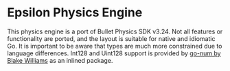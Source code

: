 # Epsilon Physics Engine

This physics engine is a port of Bullet Physics SDK v3.24. Not all features or functionality are ported, and the layout 
is suitable for native and idiomatic Go. It is important to be aware that types are much more constrained due to language
differences. Int128 and Uint128 support is provided by [go-num by Blake Williams](https://github.com/shabbyrobe/go-num) 
as an inlined package.

